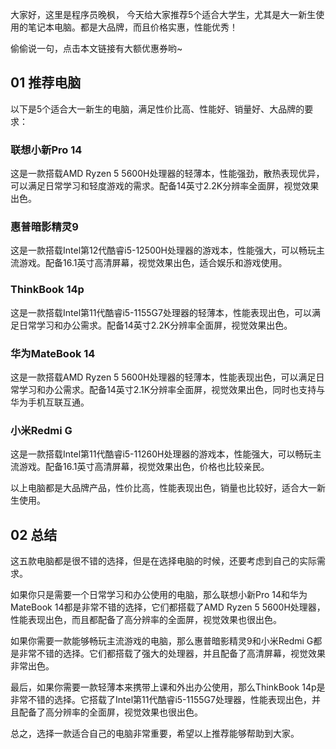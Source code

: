 
大家好，这里是程序员晚枫， 今天给大家推荐5个适合大学生，尤其是大一新生使用的笔记本电脑。都是大品牌，而且价格实惠，性能优秀！

偷偷说一句，点击本文链接有大额优惠券哟~

## 01 推荐电脑

以下是5个适合大一新生的电脑，满足性价比高、性能好、销量好、大品牌的要求：

### 联想小新Pro 14
这是一款搭载AMD Ryzen 5 5600H处理器的轻薄本，性能强劲，散热表现优异，可以满足日常学习和轻度游戏的需求。配备14英寸2.2K分辨率全面屏，视觉效果出色。



### 惠普暗影精灵9
这是一款搭载Intel第12代酷睿i5-12500H处理器的游戏本，性能强大，可以畅玩主流游戏。配备16.1英寸高清屏幕，视觉效果出色，适合娱乐和游戏使用。



### ThinkBook 14p
这是一款搭载Intel第11代酷睿i5-1155G7处理器的轻薄本，性能表现出色，可以满足日常学习和办公需求。配备14英寸2.2K分辨率全面屏，视觉效果出色。



### 华为MateBook 14
这是一款搭载AMD Ryzen 5 5600H处理器的轻薄本，性能表现出色，可以满足日常学习和办公需求。配备14英寸2.1K分辨率全面屏，视觉效果出色，同时也支持与华为手机互联互通。



### 小米Redmi G
这是一款搭载Intel第11代酷睿i5-11260H处理器的游戏本，性能强大，可以畅玩主流游戏。配备16.1英寸高清屏幕，视觉效果出色，价格也比较亲民。


以上电脑都是大品牌产品，性价比高，性能表现出色，销量也比较好，适合大一新生使用。

## 02 总结

这五款电脑都是很不错的选择，但是在选择电脑的时候，还要考虑到自己的实际需求。

如果你只是需要一个日常学习和办公使用的电脑，那么联想小新Pro 14和华为MateBook 14都是非常不错的选择，它们都搭载了AMD Ryzen 5 5600H处理器，性能表现出色，而且都配备了高分辨率的全面屏，视觉效果也很出色。

如果你需要一款能够畅玩主流游戏的电脑，那么惠普暗影精灵9和小米Redmi G都是非常不错的选择。它们都搭载了强大的处理器，并且配备了高清屏幕，视觉效果非常出色。

最后，如果你需要一款轻薄本来携带上课和外出办公使用，那么ThinkBook 14p是非常不错的选择。它搭载了Intel第11代酷睿i5-1155G7处理器，性能表现出色，并且配备了高分辨率的全面屏，视觉效果也很出色。

总之，选择一款适合自己的电脑非常重要，希望以上推荐能够帮助到大家。